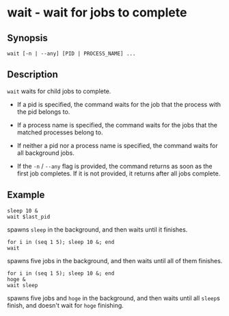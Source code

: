 # wait - wait for jobs to complete

## Synopsis

```
wait [-n | --any] [PID | PROCESS_NAME] ...
```

## Description

`wait` waits for child jobs to complete.


* If a pid is specified, the command waits for the job that the process with the pid belongs to.


* If a process name is specified, the command waits for the jobs that the matched processes belong to.


* If neither a pid nor a process name is specified, the command waits for all background jobs.


* If the `-n` / `--any` flag is provided, the command returns as soon as the first job completes. If it is not provided, it returns after all jobs complete.

## Example

```
sleep 10 &
wait $last_pid
```

spawns `sleep` in the background, and then waits until it finishes.

```
for i in (seq 1 5); sleep 10 &; end
wait
```

spawns five jobs in the background, and then waits until all of them finishes.

```
for i in (seq 1 5); sleep 10 &; end
hoge &
wait sleep
```

spawns five jobs and `hoge` in the background, and then waits until all `sleep`s finish, and doesn't wait for `hoge` finishing.
